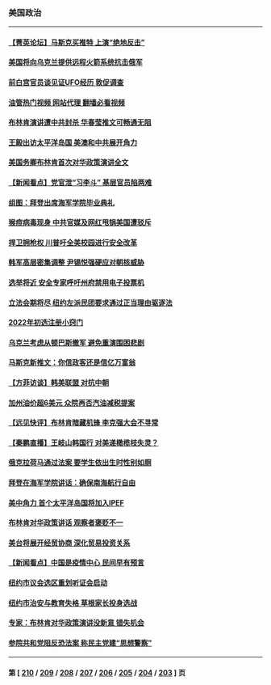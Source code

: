 ### 美国政治
---
#### [【菁英论坛】马斯克买推特 上演“绝地反击”](../../pages/ncid1078159/n13747641.md?05291245) 
#### [美国将向乌克兰提供远程火箭系统抗击俄军](../../pages/ncid1078159/n13747595.md?05291245) 
#### [前白宫官员谈见证UFO经历 敦促调查](../../pages/ncid1078159/n13747511.md?05291245) 
#### [油管热门视频 网站代理 翻墙必看视频](http://209.222.30.114:81/youtube.html?05291245)
#### [布林肯演讲遭中共封杀 华春莹推文可畅通无阻](../../pages/ncid1078159/n13747499.md?05291245) 
#### [王毅出访太平洋岛国 美澳和中共展开角力](../../pages/ncid1078159/n13747108.md?05291245) 
#### [美国务卿布林肯首次对华政策演讲全文](../../pages/ncid1078159/n13747482.md?05291245) 
#### [【新闻看点】党官泄“习李斗” 基层官员陷两难](../../pages/ncid1078159/n13746861.md?05291245) 
#### [组图：拜登出席海军学院毕业典礼](../../pages/ncid1078159/n13747386.md?05291245) 
#### [猴痘病毒现身 中共官媒及网红甩锅美国遭驳斥](../../pages/ncid1078159/n13747230.md?05291245) 
#### [捍卫拥枪权 川普吁全美校园进行安全改革](../../pages/ncid1078159/n13747316.md?05291245) 
#### [韩军高层密集调整 尹锡悦强硬应对朝核威胁](../../pages/ncid1078159/n13747246.md?05291245) 
#### [选举将近 安全专家呼吁州府禁用电子投票机](../../pages/ncid1078159/n13747205.md?05291245) 
#### [立法会期将尽 纽约左派民团要求通过正当理由驱逐法](../../pages/ncid1078159/n13747201.md?05291245) 
#### [2022年初选注册小窍门](../../pages/ncid1078159/n13747189.md?05291245) 
#### [乌克兰考虑从顿巴斯撤军 避免重演围困悲剧](../../pages/ncid1078159/n13747156.md?05291245) 
#### [马斯克新推文：你信政客还是信亿万富翁](../../pages/ncid1078159/n13746891.md?05291245) 
#### [【方菲访谈】韩美联盟 对抗中朝](../../pages/ncid1078159/n13747013.md?05291245) 
#### [加州油价超6美元 众院再否汽油减税提案](../../pages/ncid1078159/n13747079.md?05291245) 
#### [【远见快评】布林肯暗藏机锋 李克强大会不寻常](../../pages/ncid1078159/n13747038.md?05291245) 
#### [【秦鹏直播】王岐山韩国行 对美递橄榄枝失灵？](../../pages/ncid1078159/n13746999.md?05291245) 
#### [俄克拉荷马通过法案 要学生依出生时性别如厕](../../pages/ncid1078159/n13746932.md?05291245) 
#### [拜登在海军学院讲话：确保南海航行自由](../../pages/ncid1078159/n13746988.md?05291245) 
#### [美中角力 首个太平洋岛国将加入IPEF](../../pages/ncid1078159/n13746926.md?05291245) 
#### [布林肯对华政策讲话 观察者褒贬不一](../../pages/ncid1078159/n13746806.md?05291245) 
#### [美台将展开经贸协商 深化贸易投资关系](../../pages/ncid1078159/n13746773.md?05291245) 
#### [【新闻看点】中国是疫情中心 民间早有预言](../../pages/ncid1078159/n13746190.md?05291245) 
#### [纽约市议会选区重划听证会启动](../../pages/ncid1078159/n13746392.md?05291245) 
#### [纽约市治安与教育失格 草根家长投身选战](../../pages/ncid1078159/n13746414.md?05291245) 
#### [专家：布林肯对华政策演讲没新意 错失机会](../../pages/ncid1078159/n13746443.md?05291245) 
#### [参院共和党阻反恐法案 称民主党建“思想警察”](../../pages/ncid1078159/n13746222.md?05291245) 

---
#### 第 [ [210](./210.md?05291245) / [209](./209.md?05291245) / [208](./208.md?05291245) / [207](./207.md?05291245) / [206](./206.md?05291245) / [205](./205.md?05291245) / [204](./204.md?05291245) / [203](./203.md?05291245) ] 页

